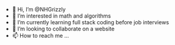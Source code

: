 - 👋 Hi, I’m @NHGrizzly
- 👀 I’m interested in math and algorithms
- 🌱 I’m currently learning full stack coding before job interviews
- 💞️ I’m looking to collaborate on a website
- 📫 How to reach me ...

<!---
NHGrizzly/NHGrizzly is a ✨ special ✨ repository because its `README.md` (this file) appears on your GitHub profile.
You can click the Preview link to take a look at your changes.
--->
